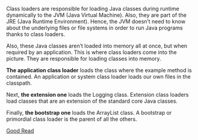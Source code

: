 Class loaders are responsible for loading Java classes during runtime dynamically to the JVM (Java Virtual Machine). Also, they are part of the JRE (Java Runtime Environment). Hence, the JVM doesn’t need to know about the underlying files or file systems in order to run Java programs thanks to class loaders.

Also, these Java classes aren’t loaded into memory all at once, but when required by an application. This is where class loaders come into the picture. They are responsible for loading classes into memory.

**The application class loader** loads the class where the example method is contained. An application or system class loader loads our own files in the classpath.

Next, **the extension one** loads the Logging class. Extension class loaders load classes that are an extension of the standard core Java classes.

Finally, **the bootstrap one** loads the ArrayList class. A bootstrap or primordial class loader is the parent of all the others.

[Good Read](https://www.javaworld.com/article/2077260/learn-java-the-basics-of-java-class-loaders.html)

